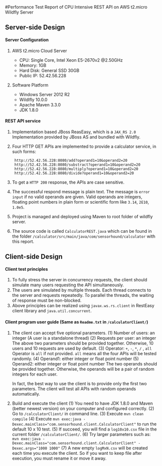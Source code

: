 #Performance Test Report of CPU Intensive REST API on AWS t2.micro Wildfly Server

## Server-side Design
#### Server Configuration
1. AWS t2.micro Cloud Server
	* CPU: Single Core, Intel Xeon E5-2670v2 @2.50GHz
	* Memory: 1GB
	* Hard Disk: General SSD 30GB
	* Public IP: 52.42.56.228

2. Software Platform
	* Windows Server 2012 R2
	* Wildlfly 10.0.0
	* Apache Maven 3.3.0 
	* JDK 1.8.0
	
#### REST API service
1. Implementation based JBoss ReasEasy, which is a `JAX_RS 2.0` Implementation provided by JBoss AS and bundled with Wildfly.
2. Four HTTP GET APIs are implemented to provide a calculator service, in such forms:

		http://52.42.56.228:8080/add?operand1=10&operand2=20
		http://52.42.56.228:8080/substract?operand1=10&operand2=20 
		http://52.42.56.228:8080/multiply?operand1=10&operand2=20
		http://52.42.56.228:8080/divide?operand1=10&operand2=20
		
4. To get a `HTTP 200` response, the APIs are case sensitive. 
5. The successful respond message is plain text. The message is `error input` if no valid operands are given. Valid operands are integers, floating point numbers in plain form or scientific form like `3.14`, `2E10`, `1.0e5`.
6. Project is managed and deployed using Maven to root folder of wildfly server.
7. The source code is called `CalculatorREST.java` which can be found in the folder `/calculator/src/main/java/com/sensorhound/calculator` with this report.

## Client-side Design

#### Client test principles
1. To fully stress the server in concurrency requests, the client should simulate many users requesting the API simultaneously.
2. The users are simulated by multiple threads. Each thread connects to the server and requests repeatedly. To parallel the threads, the waiting of response must be non-blocked. 
3. Above principles can be realized using `javax.ws.rs.client` in RestEasy client library and `java.util.concurrent`.

#### Client program user guide (Same as `Readme.txt` in `/calculatorClient/`)
1. The client can accept five optional parameters.
	(1) Number of users: an integer (A user is a standalone thread)
	(2) Requests per user: an integer
	The above two parameters should be provided together. Otherwise, 10 users and 10 requests are used by default.
	(3) Operator: `+`, `-`, `*`, `/` , `all`
	Operator is `all` if not provided. `all` means all the four APIs will be tested randomly.
	(4) Operand1: either integer or float point number
	(5) Operand2: either integer or float point number
	The two operands should be provided together. Otherwise, the operands will be a pair of random integers for each user.

	In fact, the best way to use the client is to provide only the first two parameters. The client will test all APIs with random operands automatically.

	
2. Build and execute the client
	(1) You need to have JDK 1.8.0 and Maven (better newest version) on your computer and configured correctly.
	(2) Go to `/calculatorClient/` in command line.
	(3) Execute `mvn clean compile`
	(4) Execute `mvn exec:java -Dexec.mainClass="com.sensorhound.client.CalculatorClient"` to run the default 10 x 10 test.
	(5) If succeed, you will find a `log10x10.csv` file in the current folder `/calculatorClient/`.
	(6) Try larger parameters such as:
	`mvn exec:java -Dexec.mainClass="com.sensorhound.client.CalculatorClient" -Dexec.args="1000 1000"`
	(7)  A new empty `logMxN.csv` will be created each time you execute the client. So if you want to keep file after execution, you must rename it or move it away.
